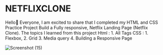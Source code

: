 # NETFLIXCLONE
Hello👋 Everyone,   I am excited to share that I completed my HTML and CSS Practice Project  Build a Fully responsive, Netflix Landing Page (Netflix Clone).  The topics I learned from this project Html : 1. All Tags  CSS : 1. Flexbox, 2. Grid 3. Media query 4. Building a Responsive Page


![Screenshot (15)](https://user-images.githubusercontent.com/95423064/235300413-f1343f2d-ab8b-4f5c-9f92-d218692cce1f.png)
